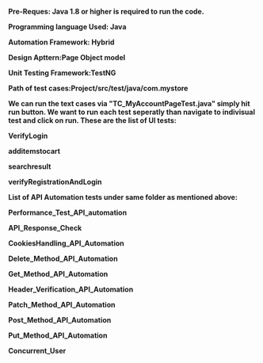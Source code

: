 **Pre-Reques: Java 1.8 or higher is required to run the code.**

**Programming language Used: Java**

**Automation Framework: Hybrid**

**Design Apttern:Page Object model**

**Unit Testing Framework:TestNG**

**Path of test cases:Project/src/test/java/com.mystore**

**We can run the text cases via "TC_MyAccountPageTest.java" simply hit run button.
We want to run each test seperatly than navigate to indivisual test and click on run.
These are the list of UI tests:**

**VerifyLogin**

**additemstocart**

**searchresult**

**verifyRegistrationAndLogin**

**List of API Automation tests under same folder as mentioned above:**

**Performance_Test_API_automation**

**API_Response_Check**

**CookiesHandling_API_Automation**

**Delete_Method_API_Automation**

**Get_Method_API_Automation**

**Header_Verification_API_Automation**

**Patch_Method_API_Automation**

**Post_Method_API_Automation**

**Put_Method_API_Automation**

**Concurrent_User**





